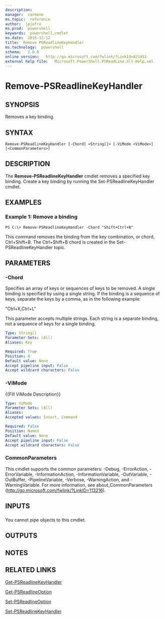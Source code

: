 ```yaml
---
description:  
manager:  carmonm
ms.topic:  reference
author:  jpjofre
ms.prod:  powershell
keywords:  powershell,cmdlet
ms.date:  2016-12-12
title:  Remove PSReadlineKeyHandler
ms.technology:  powershell
schema:   2.0.0
online version:   http://go.microsoft.com/fwlink/?LinkId=821451
external help file:   Microsoft.PowerShell.PSReadLine.dll-Help.xml
---
```



# Remove-PSReadlineKeyHandler

## SYNOPSIS
Removes a key binding.

## SYNTAX

```
Remove-PSReadlineKeyHandler [-Chord] <String[]> [-ViMode <ViMode>] [<CommonParameters>]
```

## DESCRIPTION
The **Remove-PSReadlineKeyHandler** cmdlet removes a specified key binding.
Create a key binding by running the Set-PSReadlineKeyHandler cmdlet.

## EXAMPLES

### Example 1: Remove a binding
```
PS C:\> Remove-PSReadlineKeyHandler -Chord "Shift+Ctrl+B"
```

This command removes the binding from the key combination, or chord, Ctrl+Shift+B.
The Ctrl+Shift+B chord is created in the Set-PSReadlineKeyHandler topic.

## PARAMETERS

### -Chord
Specifies an array of  keys or sequences of keys to be removed.
A single binding is specified by using a single string.
If the binding is a sequence of keys, separate the keys by a comma, as in the following example: 

"Ctrl+X,Ctrl+L" 

This parameter accepts multiple strings.
Each string is a separate binding, not a sequence of keys for a single binding.

```yaml
Type: String[]
Parameter Sets: (All)
Aliases: Key

Required: True
Position: 0
Default value: None
Accept pipeline input: False
Accept wildcard characters: False
```

### -ViMode
{{Fill ViMode Description}}

```yaml
Type: ViMode
Parameter Sets: (All)
Aliases: 
Accepted values: Insert, Command

Required: False
Position: Named
Default value: None
Accept pipeline input: False
Accept wildcard characters: False
```

### CommonParameters
This cmdlet supports the common parameters: -Debug, -ErrorAction, -ErrorVariable, -InformationAction, -InformationVariable, -OutVariable, -OutBuffer, -PipelineVariable, -Verbose, -WarningAction, and -WarningVariable. For more information, see about_CommonParameters (http://go.microsoft.com/fwlink/?LinkID=113216).

## INPUTS

###  
You cannot pipe objects to this cmdlet.

## OUTPUTS

## NOTES

## RELATED LINKS

[Get-PSReadlineKeyHandler](Get-PSReadlineKeyHandler.md)

[Get-PSReadlineOption](Get-PSReadlineOption.md)

[Set-PSReadlineOption](Set-PSReadlineOption.md)

[Set-PSReadlineKeyHandler](Set-PSReadlineKeyHandler.md)

